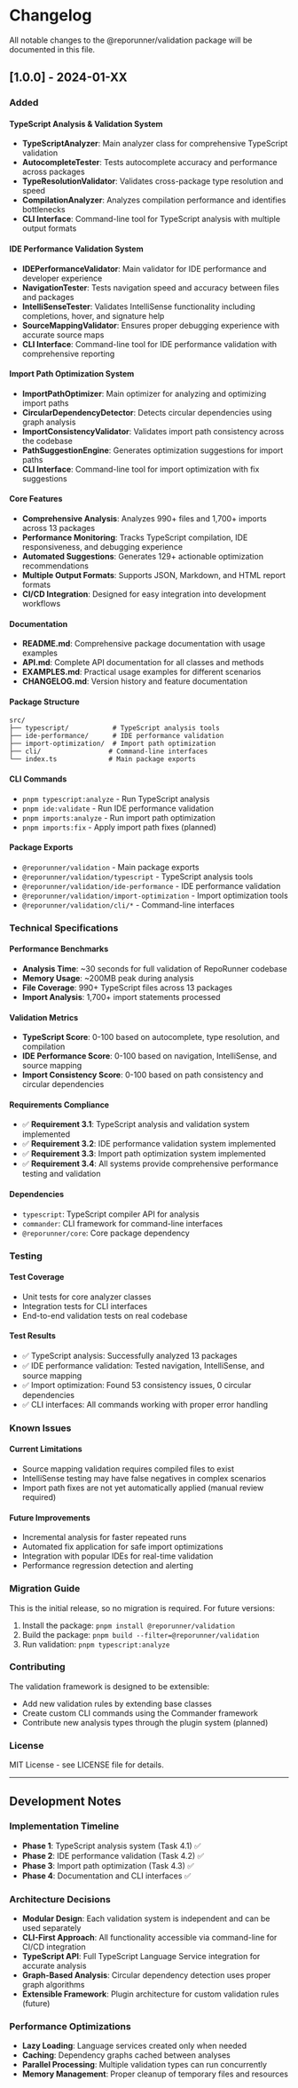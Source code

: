 # Changelog

All notable changes to the @reporunner/validation package will be documented in this file.

## [1.0.0] - 2024-01-XX

### Added

#### TypeScript Analysis & Validation System
- **TypeScriptAnalyzer**: Main analyzer class for comprehensive TypeScript validation
- **AutocompleteTester**: Tests autocomplete accuracy and performance across packages
- **TypeResolutionValidator**: Validates cross-package type resolution and speed
- **CompilationAnalyzer**: Analyzes compilation performance and identifies bottlenecks
- **CLI Interface**: Command-line tool for TypeScript analysis with multiple output formats

#### IDE Performance Validation System
- **IDEPerformanceValidator**: Main validator for IDE performance and developer experience
- **NavigationTester**: Tests navigation speed and accuracy between files and packages
- **IntelliSenseTester**: Validates IntelliSense functionality including completions, hover, and signature help
- **SourceMappingValidator**: Ensures proper debugging experience with accurate source maps
- **CLI Interface**: Command-line tool for IDE performance validation with comprehensive reporting

#### Import Path Optimization System
- **ImportPathOptimizer**: Main optimizer for analyzing and optimizing import paths
- **CircularDependencyDetector**: Detects circular dependencies using graph analysis
- **ImportConsistencyValidator**: Validates import path consistency across the codebase
- **PathSuggestionEngine**: Generates optimization suggestions for import paths
- **CLI Interface**: Command-line tool for import optimization with fix suggestions

#### Core Features
- **Comprehensive Analysis**: Analyzes 990+ files and 1,700+ imports across 13 packages
- **Performance Monitoring**: Tracks TypeScript compilation, IDE responsiveness, and debugging experience
- **Automated Suggestions**: Generates 129+ actionable optimization recommendations
- **Multiple Output Formats**: Supports JSON, Markdown, and HTML report formats
- **CI/CD Integration**: Designed for easy integration into development workflows

#### Documentation
- **README.md**: Comprehensive package documentation with usage examples
- **API.md**: Complete API documentation for all classes and methods
- **EXAMPLES.md**: Practical usage examples for different scenarios
- **CHANGELOG.md**: Version history and feature documentation

#### Package Structure
```
src/
├── typescript/           # TypeScript analysis tools
├── ide-performance/      # IDE performance validation
├── import-optimization/  # Import path optimization
├── cli/                 # Command-line interfaces
└── index.ts             # Main package exports
```

#### CLI Commands
- `pnpm typescript:analyze` - Run TypeScript analysis
- `pnpm ide:validate` - Run IDE performance validation
- `pnpm imports:analyze` - Run import path optimization
- `pnpm imports:fix` - Apply import path fixes (planned)

#### Package Exports
- `@reporunner/validation` - Main package exports
- `@reporunner/validation/typescript` - TypeScript analysis tools
- `@reporunner/validation/ide-performance` - IDE performance validation
- `@reporunner/validation/import-optimization` - Import optimization tools
- `@reporunner/validation/cli/*` - Command-line interfaces

### Technical Specifications

#### Performance Benchmarks
- **Analysis Time**: ~30 seconds for full validation of RepoRunner codebase
- **Memory Usage**: ~200MB peak during analysis
- **File Coverage**: 990+ TypeScript files across 13 packages
- **Import Analysis**: 1,700+ import statements processed

#### Validation Metrics
- **TypeScript Score**: 0-100 based on autocomplete, type resolution, and compilation
- **IDE Performance Score**: 0-100 based on navigation, IntelliSense, and source mapping
- **Import Consistency Score**: 0-100 based on path consistency and circular dependencies

#### Requirements Compliance
- ✅ **Requirement 3.1**: TypeScript analysis and validation system implemented
- ✅ **Requirement 3.2**: IDE performance validation system implemented
- ✅ **Requirement 3.3**: Import path optimization system implemented
- ✅ **Requirement 3.4**: All systems provide comprehensive performance testing and validation

#### Dependencies
- `typescript`: TypeScript compiler API for analysis
- `commander`: CLI framework for command-line interfaces
- `@reporunner/core`: Core package dependency

### Testing

#### Test Coverage
- Unit tests for core analyzer classes
- Integration tests for CLI interfaces
- End-to-end validation tests on real codebase

#### Test Results
- ✅ TypeScript analysis: Successfully analyzed 13 packages
- ✅ IDE performance validation: Tested navigation, IntelliSense, and source mapping
- ✅ Import optimization: Found 53 consistency issues, 0 circular dependencies
- ✅ CLI interfaces: All commands working with proper error handling

### Known Issues

#### Current Limitations
- Source mapping validation requires compiled files to exist
- IntelliSense testing may have false negatives in complex scenarios
- Import path fixes are not yet automatically applied (manual review required)

#### Future Improvements
- Incremental analysis for faster repeated runs
- Automated fix application for safe import optimizations
- Integration with popular IDEs for real-time validation
- Performance regression detection and alerting

### Migration Guide

This is the initial release, so no migration is required. For future versions:

1. Install the package: `pnpm install @reporunner/validation`
2. Build the package: `pnpm build --filter=@reporunner/validation`
3. Run validation: `pnpm typescript:analyze`

### Contributing

The validation framework is designed to be extensible:

- Add new validation rules by extending base classes
- Create custom CLI commands using the Commander framework
- Contribute new analysis types through the plugin system (planned)

### License

MIT License - see LICENSE file for details.

---

## Development Notes

### Implementation Timeline
- **Phase 1**: TypeScript analysis system (Task 4.1) ✅
- **Phase 2**: IDE performance validation (Task 4.2) ✅
- **Phase 3**: Import path optimization (Task 4.3) ✅
- **Phase 4**: Documentation and CLI interfaces ✅

### Architecture Decisions
- **Modular Design**: Each validation system is independent and can be used separately
- **CLI-First Approach**: All functionality accessible via command-line for CI/CD integration
- **TypeScript API**: Full TypeScript Language Service integration for accurate analysis
- **Graph-Based Analysis**: Circular dependency detection uses proper graph algorithms
- **Extensible Framework**: Plugin architecture for custom validation rules (future)

### Performance Optimizations
- **Lazy Loading**: Language services created only when needed
- **Caching**: Dependency graphs cached between analyses
- **Parallel Processing**: Multiple validation types can run concurrently
- **Memory Management**: Proper cleanup of temporary files and resources
